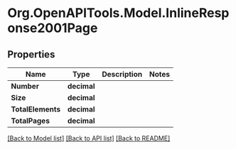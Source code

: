 
# Org.OpenAPITools.Model.InlineResponse2001Page

## Properties

Name | Type | Description | Notes
------------ | ------------- | ------------- | -------------
**Number** | **decimal** |  | 
**Size** | **decimal** |  | 
**TotalElements** | **decimal** |  | 
**TotalPages** | **decimal** |  | 

[[Back to Model list]](../README.md#documentation-for-models)
[[Back to API list]](../README.md#documentation-for-api-endpoints)
[[Back to README]](../README.md)

